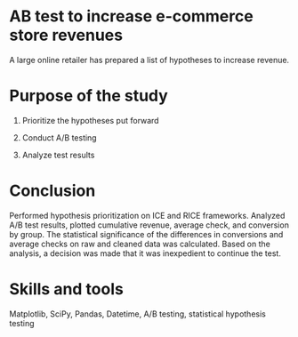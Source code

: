 # AB test to increase e-commerce store revenues
A large online retailer has prepared a list of hypotheses to increase revenue.
# Purpose of the study
1) Prioritize the hypotheses put forward

2) Conduct A/B testing

3) Analyze test results
# Conclusion  
Performed hypothesis prioritization on ICE and RICE frameworks. Analyzed A/B test results, plotted cumulative revenue, average check, and conversion by group. The statistical significance of the differences in conversions and average checks on raw and cleaned data was calculated. Based on the analysis, a decision was made that it was inexpedient to continue the test.
# Skills and tools
Matplotlib, SciPy, Pandas, Datetime, A/B testing, statistical hypothesis testing
